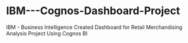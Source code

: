 # IBM---Cognos-Dashboard-Project
IBM - Business Intelligence Created Dashboard for Retail Merchandising Analysis Project Using Cognos BI
